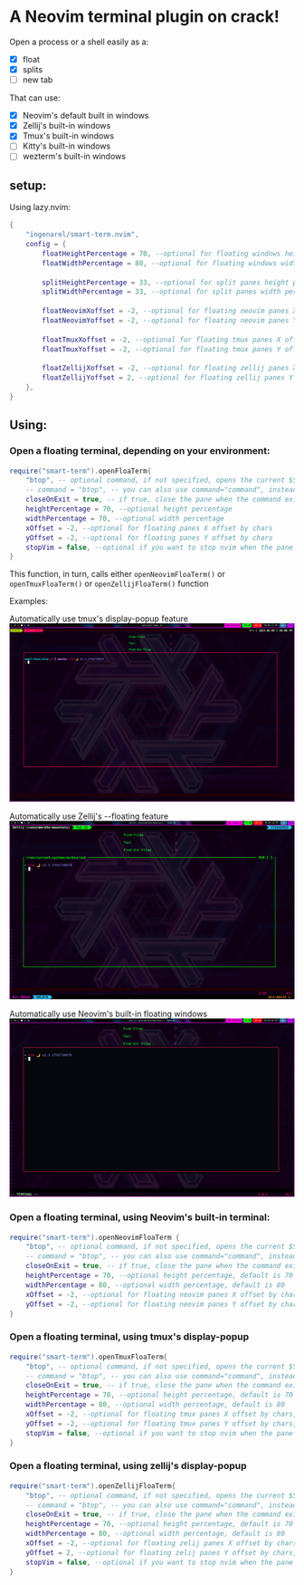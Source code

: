 # A Neovim terminal plugin on crack! <!-- {{{ -->

Open a process or a shell easily as a:

- [x] float
- [x] splits
- [ ] new tab

That can use:

- [x] Neovim's default built in windows
- [x] Zellij's built-in windows
- [x] Tmux's built-in windows
- [ ] Kitty's built-in windows
- [ ] wezterm's built-in windows
<!-- }}} -->

## setup: <!--{{{-->

Using lazy.nvim:

```lua
{
    "ingenarel/smart-term.nvim",
    config = {
        floatHeightPercentage = 70, --optional for floating windows height percentage
        floatWidthPercentage = 80, --optional for floating windows width percentage

        splitHeightPercentage = 33, --optional for split panes height percentage
        splitWidthPercentage = 33, --optional for split panes width percentage

        floatNeovimXoffset = -2, --optional for floating neovim panes X offset by chars
        floatNeovimYoffset = -2, --optional for floating neovim panes Y offset by chars

        floatTmuxXoffset = -2, --optional for floating tmux panes X offset by chars
        floatTmuxYoffset = -2, --optional for floating tmux panes Y offset by chars

        floatZellijXoffset = -2, --optional for floating zellij panes X offset by chars
        floatZellijYoffset = 2, --optional for floating zellij panes Y offset by chars
    },
}
```
<!--}}}-->

## Using:

### Open a floating terminal, depending on your environment: <!--{{{-->

```lua
require("smart-term").openFloaTerm{
    "btop", -- optional command, if not specified, opens the current $SHELL instead
    -- command = "btop", -- you can also use command="command", instead of using the first item as a command
    closeOnExit = true, -- if true, close the pane when the command exists,
    heightPercentage = 70, --optional height percentage
    widthPercentage = 70, --optional width percentage
    xOffset = -2, --optional for floating panes X offset by chars
    yOffset = -2, --optional for floating panes Y offset by chars
    stopVim = false, --optional if you want to stop nvim when the pane is running (works only for tmux and zellij)
}
```

This function, in turn, calls either `openNeovimFloaTerm()` or `openTmuxFloaTerm()` or `openZellijFloaTerm()` function

Examples: 

Automatically use tmux's display-popup feature
![tmux](pictures/tmux.png)

Automatically use Zellij's --floating feature
![zellij](pictures/zellij.png)

Automatically use Neovim's built-in floating windows
![nvim](pictures/nvim.png)
<!--}}}-->

### Open a floating terminal, using Neovim's built-in terminal: <!--{{{-->

```lua
require("smart-term").openNeovimFloaTerm {
    "btop", -- optional command, if not specified, opens the current $SHELL instead
    -- command = "btop", -- you can also use command="command", instead of using the first item as a command
    closeOnExit = true, -- if true, close the pane when the command exists, default is true
    heightPercentage = 70, --optional height percentage, default is 70
    widthPercentage = 80, --optional width percentage, default is 80
    xOffset = -2, --optional for floating neovim panes X offset by chars, default is -2
    yOffset = -2, --optional for floating neovim panes Y offset by chars, default is -2
}
```

### Open a floating terminal, using tmux's display-popup

```lua
require("smart-term").openTmuxFloaTerm{
    "btop", -- optional command, if not specified, opens the current $SHELL instead
    -- command = "btop", -- you can also use command="command", instead of using the first item as a command
    closeOnExit = true, -- if true, close the pane when the command exists,
    heightPercentage = 70, --optional height percentage, default is 70
    widthPercentage = 80, --optional width percentage, default is 80
    xOffset = -2, --optional for floating tmux panes X offset by chars, default is -2
    yOffset = -2, --optional for floating tmux panes Y offset by chars, default is -2
    stopVim = false, --optional if you want to stop nvim when the pane is running
}
```
<!--}}}-->

### Open a floating terminal, using zellij's display-popup <!--{{{-->

```lua
require("smart-term").openZellijFloaTerm{
    "btop", -- optional command, if not specified, opens the current $SHELL instead
    -- command = "btop", -- you can also use command="command", instead of using the first item as a command
    closeOnExit = true, -- if true, close the pane when the command exists,
    heightPercentage = 70, --optional height percentage, default is 70
    widthPercentage = 80, --optional width percentage, default is 80
    xOffset = -2, --optional for floating zelij panes X offset by chars, default is -2
    yOffset = 2, --optional for floating zelij panes Y offset by chars, default is -2
    stopVim = false, --optional if you want to stop nvim when the pane is running
}
```
<!--}}}-->
